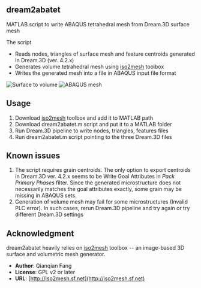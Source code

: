 ## dream2abatet
MATLAB script to write ABAQUS tetrahedral mesh from Dream.3D surface mesh

The script

- Reads nodes, triangles of surface mesh and feature centroids generated in Dream.3D (ver. 4.2.x)
- Generates volume tetrahedral mesh using [iso2mesh](http://iso2mesh.sf.net) toolbox
- Writes the generated mesh into a file in ABAQUS input file format

![Surface to volume](https://farm6.staticflickr.com/5822/21680572513_8eec239e12_o_d.png)
![ABAQUS mesh](https://farm6.staticflickr.com/5822/21680572513_8eec239e12_o_d.png)

## Usage

1. Download [iso2mesh](http://iso2mesh.sf.net) toolbox and add it to MATLAB path
2. Download dream2abatet.m script and put it to a MATLAB folder
3. Run Dream.3D pipeline to write nodes, triangles, features files
4. Run dream2abatet.m script pointing to the three Dream.3D files

## Known issues

1. The script requires grain centroids. The only option to export centroids in Dream.3D ver. 4.2.x seems to be Write Goal Attributes in _Pack Primary Phases_ filter. Since the generated microstructure does not necessarily matches the goal attributes exactly, some grain may be missing in ABAQUS sets.
2. Generation of volume mesh may fail for some microstructures (Invalid PLC error). In such cases, rerun Dream.3D pipeline and try again or try different Dream.3D settings

## Acknowledgment

dream2abatet heavily relies on [iso2mesh](http://iso2mesh.sf.net) toolbox -- an image-based 3D surface and volumetric mesh generator.

- **Author**: Qianqian Fang <fangq at nmr.mgh.harvard.edu>
- **License**: GPL v2 or later
- **URL**: [http://iso2mesh.sf.net](http://iso2mesh.sf.net)
